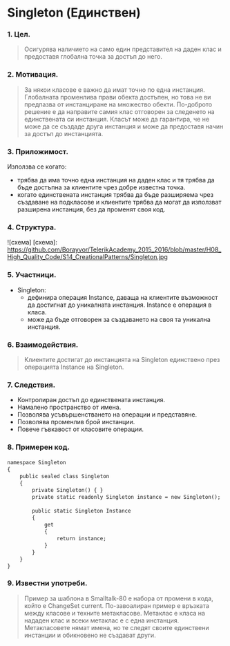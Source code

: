 # Singleton (Единствен)

### 1. Цел.
> Осигурява наличието на само един представител на даден клас и предоставя глобална точка за достъп до него.

### 2. Мотивация.
> За някои класове е важно да имат точно по една инстанция. Глобалната променлива прави обекта достъпен, но това не ви предпазва от инстанциране на множество обекти. По-доброто решение е да направите самия клас отговорен за следенето на единствената си инстанция. Класът може да гарантира, че не може да се създаде друга инстанция и може да предоставя начин за достъп до инстанцията.

### 3. Приложимост.
Използва се когато:
* трябва да има точно една инстанция на даден клас и тя трябва да бъде достъпна за клиентите чрез добре известна точка.
* когато единствената инстанция трябва да бъде разширяема чрез създаване на подкласове и клиентите трябва да могат да използват разширена инстанция, без да променят своя код.

### 4. Структура.
![схема]
[схема]: https://github.com/Borayvor/TelerikAcademy_2015_2016/blob/master/H08_High_Quality_Code/S14_CreationalPatterns/Singleton.jpg

### 5. Участници.
* Singleton:
    * дефинира операция Instance, даваща на клиентите възможност да достигнат до уникалната инстанция.        Instance е операция в класа.
    * може да бъде отговорен за създаването на своя та уникална инстанция.

### 6. Взаимодействия.
> Клиентите достигат до инстанцията на Singleton единствено през операцията Instance на Singleton.

### 7. Следствия.
* Контролиран достъп до единствената инстанция.
* Намалено пространство от имена.
* Позволява усъвършенстването на операции и представяне.
* Позволява променлив брой инстанции.
* Повече гъвкавост от класовите операции.

### 8. Примерен код.
```
namespace Singleton
{
    public sealed class Singleton
    {
        private Singleton() { }
        private static readonly Singleton instance = new Singleton();
        
        public static Singleton Instance
        {
            get
            {
                return instance;
            }
        }
    }
}
```

### 9. Известни употреби.
> Пример за шаблона в Smalltalk-80 е набора от промени в кода, който е ChangeSet current. По-завоалиран пример е връзката между класове и техните метакласове. Метаклас е класа на нададен клас и всеки метаклас е с една инстанция. Метакласовете нямат имена, но те следят своите единствени инстанции и обикновено не създават други.




